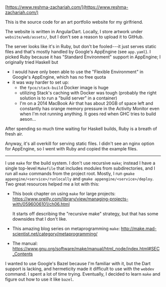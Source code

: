 [https://www.reshma-zachariah.com/](https://www.reshma-zachariah.com/)

This is the source code for an art portfolio website for my
girlfriend.

The website is written in AngularDart. Locally, I store artwork under
`website/web/assets/`, but I don't see a reason to upload it to
GitHub.

The server looks like it's in Ruby, but don't be fooled---it just
serves static files and that's mostly handled by Google's AppEngine
(see `app.yaml`). I picked Ruby because it has "Standard Environment"
support in AppEngine; I originally tried Haskell but

* I would have only been able to use the "Flexible Environment" in
  Google's AppEngine, which has no free quota
* it was way harder to set up:
  * the `fpco/stack-build` Docker image is huge
  * utilizing Stack's caching with Docker was tough (probably the
    right solution is to run a "build server" in a container)
  * I'm on a 2014 MacBook Air that has about 20GB of space left and
    constantly has orange memory pressure in the Activity Monitor even
    when I'm not running anything. It goes red when GHC tries to build
    aeson...

After spending so much time waiting for Haskell builds, Ruby is a
breath of fresh air.

Anyway, it's all overkill for serving static files. I didn't see an
nginx option for AppEngine, so I went with Ruby and copied the example
files.

---

I use `make` for the build system. I don't use recursive `make`;
instead I have a single top-level `Makefile` that includes modules
from subdirectories, and I run all `make` commands from the project
root. Mostly, I run `gmake appengine/<service>/runlocally` and `gmake
appengine/<service>/deploy`. Two great resources helped me a lot with
this:

* This book chapter on using `make` for large projects:
  https://www.oreilly.com/library/view/managing-projects-with/0596006101/ch06.html
  
  It starts off describing the "recursive make" strategy, but that has
  some downsides that I don't like.
  
* This amazing blog series on metaprogramming `make`:
  http://make.mad-scientist.net/category/metaprogramming/

* The manual:
  https://www.gnu.org/software/make/manual/html_node/index.html#SEC_Contents
  
I wanted to use Google's Bazel because I'm familiar with it, but the
Dart support is lacking, and hermeticity made it difficult to use with
the `webdev` command. I spent a lot of time trying. Eventually, I
decided to learn `make` and figure out how to use it like `bazel`.
